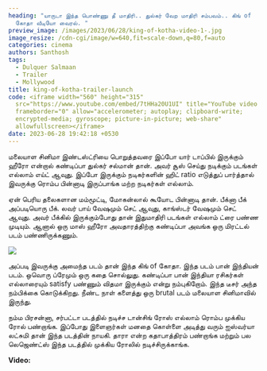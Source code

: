 ```yaml
---
heading: "யாருடா இந்த பொண்ணு தீ மாதிரி.. துல்கர் வேற மாதிரி சம்பவம்.. கிங் of
  கோதா வீடியோ வைரல். "
preview_image: /images/2023/06/28/king-of-kotha-video-1-.jpg
image_resize: /cdn-cgi/image/w=640,fit=scale-down,q=80,f=auto
categories: cinema
authors: Santhosh
tags:
  - Dulquer Salmaan
  - Trailer
  - Mollywood
title: king-of-kotha-trailer-launch
code: <iframe width="560" height="315"
  src="https://www.youtube.com/embed/7tHHa20U1UI" title="YouTube video player"
  frameborder="0" allow="accelerometer; autoplay; clipboard-write;
  encrypted-media; gyroscope; picture-in-picture; web-share"
  allowfullscreen></iframe>
date: 2023-06-28 19:42:18 +0530
---
```

மலையாள சினிமா இண்டஸ்ட்ரியை பொறுத்தவரை இப்போ யார் டாப்பில் இருக்கும் ஹீரோ என்றால் கண்டிப்பா துல்கர் சல்மான் தான். அவர் சூஸ் செய்து நடிக்கும் படங்கள் எல்லாம் எய்ட் ஆவுது. இப்போ இருக்கும் நடிகர்களின் ஹிட் ratio எடுத்துப் பார்த்தால் இவருக்கு ரொம்ப பின்னாடி இருப்பாங்க மற்ற நடிகர்கள் எல்லாம்.

ஏன் பெரிய தலைகளான மம்மூட்டி, மோகன்லால் கூயோட பின்னாடி தான். பீக்னா பீக் அப்படியொரு பீக். லவர் பாய் வேஷமும் செட் ஆவுது, காங்ஸ்டர் வேஷமும் செட் ஆவுது. அவர் பீக்கில் இருக்கும்போது தான் இதுமாதிரி படங்கள் எல்லாம் ட்ரை பண்ண முடியும். ஆனால் ஒரு மாஸ் ஹீரோ அவதாரத்திற்கு கண்டிப்பா அவங்க ஒரு மிரட்டல் படம் பண்ணிருக்கணும்.

![](/images/2023/06/28/king-of-kotha-video-2-.jpg)

அப்படி இவருக்கு அமைந்த படம் தான் இந்த கிங் of கோதா. இந்த படம் பான் இந்தியன் படம். ஒவொரு ப்ரேமும் ஒரு கதை சொல்லுது. கண்டிப்பா பான் இந்தியா ரசிகர்கள் எல்லாரையும் satisfy பண்ணும் விதமா இருக்கும் என்று நம்புகிறோம். இந்த டீசர் அந்த நம்பிக்கை கொடுக்கிறது. நீண்ட நாள் களைத்து ஒரு brutal படம் மலையாள சினிமாவில் இருந்து.

நம்ம பிரசன்னா, சர்பட்டா படத்தில் நடிச்ச டான்சிங் ரோஸ் எல்லாம் ரொம்ப முக்கிய ரோல் பண்றாங்க. இப்போது இளைஞர்கள் மனதை கொள்ளை அடித்து வரும் ஐஸ்வர்யா லட்சுமி தான் இந்த படத்தின் நாயகி. தாரா என்ற கதாபாத்திரம் பண்றாங்க மற்றும் பல லெஜெண்ட்ஸ் இந்த படத்தில் முக்கிய ரோலில் நடிச்சிருக்காங்க. 
  

**V﻿ideo:**